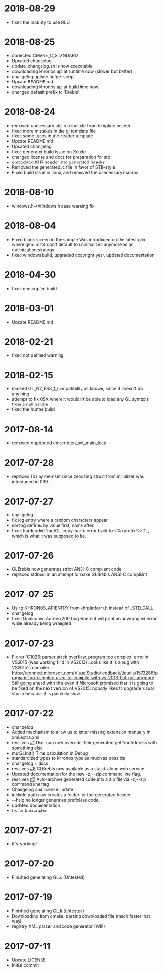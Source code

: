 2018-08-29
==========

  * fixed the inability to use GLU

2018-08-25
==========

  * corrected CMAKE_C_STANDARD
  * Updated changelog
  * update_changelog.sh is now executable
  * downloading khronos api at runtime now (slower but better)
  * changelog update helper script
  * Update README.md
  * downloading khronos api at build time now.
  * changed default prefix to 'Brebis'

2018-08-24
==========

  * removed unecessary stdlib.h include from template header
  * fixed more mistakes in the gl template file
  * fixed some typos in the header template
  * Update README.md
  * Updated changelog
  * fixed generator build issue on Xcode
  * changed license and docs for preparation for stb
  * embedded KHR header into generated header.
  * Removed the generated .c file in favor of STB-style
  * Fixed build issue in linux, and removed the unecessary macros

2018-08-10
==========

  * windows.h->Windows.h case warning fix

2018-08-04
==========

  * Fixed black screen in the sample
    Was introduced on the latest glm where glm::mat4 don't default to
    uninitialized anymore as an optimization strategy.
  * fixed windows build, upgraded copyright year, updated documentation

2018-04-30
==========

  * fixed emscripten build

2018-03-01
==========

  * Update README.md

2018-02-21
==========

  * fixed not defined warning

2018-02-15
==========

  * marked GL_NV_ES3_1_compatibility as known, since it doesn't do anything
  * attempt to fix OSX where it wouldn't be able to load any GL symbols from a null handle
  * fixed the hunter build

2017-08-14
==========

  * removed duplicated emscripten_set_main_loop

2017-07-28
==========

  * replaced {0} by memset since zeroizing struct from initializer was introduced in C99.

2017-07-27
==========

  * changelog
  * fix log entry where a random characters appear
  * sorting defines by value first, name after.
  * fixed hardcoded 'mutGL' copy-paste error back to <%=prefix%>GL, which is what it was supposed to be.

2017-07-26
==========

  * GLBrebis now generates strict ANSI-C compliant code
  * replaced stdbool in an attempt to make GLBrebis ANSI-C compliant

2017-07-25
==========

  * Using KHRONOS_APIENTRY from khrplatform.h instead of <PREFIX>_STD_CALL
  * changelog
  * fixed Qualcomm Adreno 200 bug where it will print an unwrangled error while already being wrangled

2017-07-23
==========

  * Fix for 'C1026: parser stack overflow, program too complex' error in
    VS2015 (was working find in VS2013)
    Looks like it is a bug with VS2015's compiler:
    https://connect.microsoft.com/VisualStudio/feedback/details/1572286/program-too-complex-used-to-compile-with-vs-2013-but-not-anymore
    Still going ahead with this even if Microsoft promised that it is going to
    be fixed on the next version of VS2015: nobody likes to upgrade visual
    studio because it is painfully slow.

2017-07-22
==========

  * changelog
  * Added mechanism to allow us to enter missing extension manually in xml/extra.xml
  * resolves [#1](https://github.com/mchiasson/GLBrebis/issues/1) User can now override their generated getProcAddress with something else
  * mutGLInit() Time calculation in Debug
  * standardized types to khronos type as much as possible
  * changelog + docs
  * resolves [#8](https://github.com/mchiasson/GLBrebis/issues/8) GLBrebis now available as a stand-alone web service
  * Updated documentation for the new -z,--zip command line flag.
  * resolves [#7](https://github.com/mchiasson/GLBrebis/issues/7) Auto-archive generated code into a zip file via -z,--zip command line flag
  * Changelog and license update
  * include path now creates a folder for the generated header.
  * --help no longer generates prefixless code.
  * updated documentation
  * fix for Emscripten

2017-07-21
==========

  * It's working!

2017-07-20
==========

  * Finished generating GL.c (Untested)

2017-07-19
==========

  * Finished generating GL.h (untested)
  * Downloading from cmake, parsing downloaded file (much faster that way)
  * registry XML parser and code generator (WIP)

2017-07-11
==========

  * Update LICENSE
  * Initial commit
